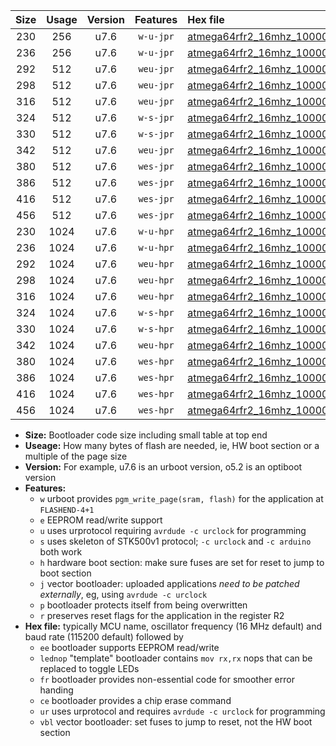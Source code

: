 |Size|Usage|Version|Features|Hex file|
|:-:|:-:|:-:|:-:|:--|
|230|256|u7.6|`w-u-jpr`|[atmega64rfr2_16mhz_1000000bps_ur_vbl.hex](https://raw.githubusercontent.com/stefanrueger/urboot/main/atmega64rfr2_16mhz_1000000bps_ur_vbl.hex)|
|236|256|u7.6|`w-u-jpr`|[atmega64rfr2_16mhz_1000000bps_lednop_ur_vbl.hex](https://raw.githubusercontent.com/stefanrueger/urboot/main/atmega64rfr2_16mhz_1000000bps_lednop_ur_vbl.hex)|
|292|512|u7.6|`weu-jpr`|[atmega64rfr2_16mhz_1000000bps_ee_ur_vbl.hex](https://raw.githubusercontent.com/stefanrueger/urboot/main/atmega64rfr2_16mhz_1000000bps_ee_ur_vbl.hex)|
|298|512|u7.6|`weu-jpr`|[atmega64rfr2_16mhz_1000000bps_ee_lednop_ur_vbl.hex](https://raw.githubusercontent.com/stefanrueger/urboot/main/atmega64rfr2_16mhz_1000000bps_ee_lednop_ur_vbl.hex)|
|316|512|u7.6|`weu-jpr`|[atmega64rfr2_16mhz_1000000bps_ee_lednop_fr_ur_vbl.hex](https://raw.githubusercontent.com/stefanrueger/urboot/main/atmega64rfr2_16mhz_1000000bps_ee_lednop_fr_ur_vbl.hex)|
|324|512|u7.6|`w-s-jpr`|[atmega64rfr2_16mhz_1000000bps_vbl.hex](https://raw.githubusercontent.com/stefanrueger/urboot/main/atmega64rfr2_16mhz_1000000bps_vbl.hex)|
|330|512|u7.6|`w-s-jpr`|[atmega64rfr2_16mhz_1000000bps_lednop_vbl.hex](https://raw.githubusercontent.com/stefanrueger/urboot/main/atmega64rfr2_16mhz_1000000bps_lednop_vbl.hex)|
|342|512|u7.6|`weu-jpr`|[atmega64rfr2_16mhz_1000000bps_ee_lednop_fr_ce_ur_vbl.hex](https://raw.githubusercontent.com/stefanrueger/urboot/main/atmega64rfr2_16mhz_1000000bps_ee_lednop_fr_ce_ur_vbl.hex)|
|380|512|u7.6|`wes-jpr`|[atmega64rfr2_16mhz_1000000bps_ee_vbl.hex](https://raw.githubusercontent.com/stefanrueger/urboot/main/atmega64rfr2_16mhz_1000000bps_ee_vbl.hex)|
|386|512|u7.6|`wes-jpr`|[atmega64rfr2_16mhz_1000000bps_ee_lednop_vbl.hex](https://raw.githubusercontent.com/stefanrueger/urboot/main/atmega64rfr2_16mhz_1000000bps_ee_lednop_vbl.hex)|
|416|512|u7.6|`wes-jpr`|[atmega64rfr2_16mhz_1000000bps_ee_lednop_fr_vbl.hex](https://raw.githubusercontent.com/stefanrueger/urboot/main/atmega64rfr2_16mhz_1000000bps_ee_lednop_fr_vbl.hex)|
|456|512|u7.6|`wes-jpr`|[atmega64rfr2_16mhz_1000000bps_ee_lednop_fr_ce_vbl.hex](https://raw.githubusercontent.com/stefanrueger/urboot/main/atmega64rfr2_16mhz_1000000bps_ee_lednop_fr_ce_vbl.hex)|
|230|1024|u7.6|`w-u-hpr`|[atmega64rfr2_16mhz_1000000bps_ur.hex](https://raw.githubusercontent.com/stefanrueger/urboot/main/atmega64rfr2_16mhz_1000000bps_ur.hex)|
|236|1024|u7.6|`w-u-hpr`|[atmega64rfr2_16mhz_1000000bps_lednop_ur.hex](https://raw.githubusercontent.com/stefanrueger/urboot/main/atmega64rfr2_16mhz_1000000bps_lednop_ur.hex)|
|292|1024|u7.6|`weu-hpr`|[atmega64rfr2_16mhz_1000000bps_ee_ur.hex](https://raw.githubusercontent.com/stefanrueger/urboot/main/atmega64rfr2_16mhz_1000000bps_ee_ur.hex)|
|298|1024|u7.6|`weu-hpr`|[atmega64rfr2_16mhz_1000000bps_ee_lednop_ur.hex](https://raw.githubusercontent.com/stefanrueger/urboot/main/atmega64rfr2_16mhz_1000000bps_ee_lednop_ur.hex)|
|316|1024|u7.6|`weu-hpr`|[atmega64rfr2_16mhz_1000000bps_ee_lednop_fr_ur.hex](https://raw.githubusercontent.com/stefanrueger/urboot/main/atmega64rfr2_16mhz_1000000bps_ee_lednop_fr_ur.hex)|
|324|1024|u7.6|`w-s-hpr`|[atmega64rfr2_16mhz_1000000bps.hex](https://raw.githubusercontent.com/stefanrueger/urboot/main/atmega64rfr2_16mhz_1000000bps.hex)|
|330|1024|u7.6|`w-s-hpr`|[atmega64rfr2_16mhz_1000000bps_lednop.hex](https://raw.githubusercontent.com/stefanrueger/urboot/main/atmega64rfr2_16mhz_1000000bps_lednop.hex)|
|342|1024|u7.6|`weu-hpr`|[atmega64rfr2_16mhz_1000000bps_ee_lednop_fr_ce_ur.hex](https://raw.githubusercontent.com/stefanrueger/urboot/main/atmega64rfr2_16mhz_1000000bps_ee_lednop_fr_ce_ur.hex)|
|380|1024|u7.6|`wes-hpr`|[atmega64rfr2_16mhz_1000000bps_ee.hex](https://raw.githubusercontent.com/stefanrueger/urboot/main/atmega64rfr2_16mhz_1000000bps_ee.hex)|
|386|1024|u7.6|`wes-hpr`|[atmega64rfr2_16mhz_1000000bps_ee_lednop.hex](https://raw.githubusercontent.com/stefanrueger/urboot/main/atmega64rfr2_16mhz_1000000bps_ee_lednop.hex)|
|416|1024|u7.6|`wes-hpr`|[atmega64rfr2_16mhz_1000000bps_ee_lednop_fr.hex](https://raw.githubusercontent.com/stefanrueger/urboot/main/atmega64rfr2_16mhz_1000000bps_ee_lednop_fr.hex)|
|456|1024|u7.6|`wes-hpr`|[atmega64rfr2_16mhz_1000000bps_ee_lednop_fr_ce.hex](https://raw.githubusercontent.com/stefanrueger/urboot/main/atmega64rfr2_16mhz_1000000bps_ee_lednop_fr_ce.hex)|

- **Size:** Bootloader code size including small table at top end
- **Useage:** How many bytes of flash are needed, ie, HW boot section or a multiple of the page size
- **Version:** For example, u7.6 is an urboot version, o5.2 is an optiboot version
- **Features:**
  + `w` urboot provides `pgm_write_page(sram, flash)` for the application at `FLASHEND-4+1`
  + `e` EEPROM read/write support
  + `u` uses urprotocol requiring `avrdude -c urclock` for programming
  + `s` uses skeleton of STK500v1 protocol; `-c urclock` and `-c arduino` both work
  + `h` hardware boot section: make sure fuses are set for reset to jump to boot section
  + `j` vector bootloader: uploaded applications *need to be patched externally*, eg, using `avrdude -c urclock`
  + `p` bootloader protects itself from being overwritten
  + `r` preserves reset flags for the application in the register R2
- **Hex file:** typically MCU name, oscillator frequency (16 MHz default) and baud rate (115200 default) followed by
  + `ee` bootloader supports EEPROM read/write
  + `lednop` "template" bootloader contains `mov rx,rx` nops that can be replaced to toggle LEDs
  + `fr` bootloader provides non-essential code for smoother error handing
  + `ce` bootloader provides a chip erase command
  + `ur` uses urprotocol and requires `avrdude -c urclock` for programming
  + `vbl` vector bootloader: set fuses to jump to reset, not the HW boot section
